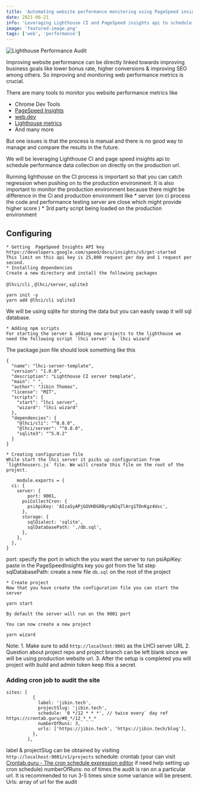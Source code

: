 ```yaml
---
title: 'Automating website performance monitoring using PageSpeed insights'
date: 2021-06-21
info: 'Leveraging Lighthouse CI and PageSpeed insights api to schedule production website performance data collection.'
image: 'featured-image.png'
tags: ['web', 'performance']
---
```


![Lighthouse Performance Audit](featured-image.png)


Improving website performance can be directly linked towards improving business goals like lower bonus rate, higher conversions & improving SEO among others. So improving and monitoring web performance metrics is crucial.

There are many tools to monitor you website performance metrics like
  - Chrome Dev Tools
  - [PageSpeed Insights](https://developers.google.com/speed/pagespeed/insights/)
  - [web.dev](https://web.dev/measure/)
  - [Lighthouse metrics](https://lighthouse-metrics.com/)
  - And many more

But one issues is that the process is manual and there is no good way to manage and compare the results in the future.

We will be leveraging Lighthouse CI and page speed insights api to schedule performance data collection on directly on the production url.

Running lighthouse on the CI process is important so that you can catch regression when pushing on to the production environment. It is also important to monitor the production environment because there might be difference in the Ci and production environment like 
	* server (on ci process the code and performance testing server are close which might provide higher score )
	* 3rd party script being loaded on the production environment




## Configuring
	* Getting  PageSpeed Insights API key
	https://developers.google.com/speed/docs/insights/v5/get-started 
	This limit on this api key is 25,000 request per day and 1 request per second.
	* Installing dependencies
	Create a new directory and install the following packages
 `@lhci/cli` , `@lhci/server`,  `sqlite3` 

```
yarn init -y
yarn add @lhci/cli sqlite3
```

We will be using sqlite for storing the data but you can easily swap it will sql  database.
	
	* Adding npm scripts
	For starting the server & adding new projects to the lighthouse we need the following script `lhci server` & `lhci wizard`
The package.json file should look something like this
```
{
  "name": "lhci-server-template",
  "version": "1.0.0",
  "description": "Lighthouse CI server template",
  "main": " ",
  "author": "Jibin Thomas",
  "license": "MIT",
  "scripts": {
    "start": "lhci server",
    "wizard": "lhci wizard"
  },
  "dependencies": {
    "@lhci/cli": "^0.8.0",
    "@lhci/server": "^0.8.0",
    "sqlite3": "^5.0.2"
  }
}
```
		
 
	* Creating configuration file
	While start the lhci server it picks up configuration from `lighthouserc.js` file. We will create this file on the root of the project.

```
	module.exports = {
  ci: {
    server: {
		port: 9001,
      psiCollectCron: {
        psiApiKey: 'AIzaSyAPjGOVHDG0ByrpN2q7lArg1TOnKgz4Usc',
      },
      storage: {
        sqlDialect: 'sqlite',
        sqlDatabasePath: './db.sql',
      },
    },
  },
}
```

port: specify the port in which the you want the server to run
psiApiKey: paste in the PageSpeedInsights key you got from the 1st step
sqlDatabasePath: create a new file `db.sql` on the root of the project

	* Create project
	Now that you have create the configuration file you can start the server 
```
yarn start
```
	By default the server will run on the 9001 port
	
	You can now create a new project

```
yarn wizard
```
	

Note: 
		1. Make sure to add `http://localhost:9001` as the LHCI server URL
		2. Question about project repo and project branch can be left blank since we will be using production website url.
		3. After the setup is completed you will project with build and admin token keep this a secret.



### Adding cron job to audit the site


```
sites: [
          {
            label: 'jibin.tech',
            projectSlug: 'jibin.tech',
            schedule: '0 */12 * * *', // twice every` day ref https://crontab.guru/#0_*/12_*_*_*
            numberOfRuns: 3,
            urls: ['https://jibin.tech', 'https://jibin.tech/blog'],
          },
        ],

```


label & projectSlug can be obtained by visiting `http://localhost:9001/v1/projects`
schedule: crontab (your can visit [Crontab.guru - The cron schedule expression editor](https://crontab.guru/) if need help setting up cron schedule)
numberOfRuns: no of times the audit is ran on a particular url. It is recommended to run 3-5 times since some variance will be present.
Urls: array of url for the audit
